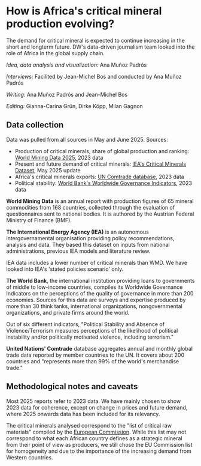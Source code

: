 # How is Africa's critical mineral production evolving? 

The demand for critical mineral is expected to continue increasing in the short and longterm future. DW's data-driven journalism team looked into the role of Africa in the global supply chain. 

<em>Idea, data analysis and visualization:</em> Ana Muñoz Padrós

<em>Interviews:</em> Facilited by Jean-Michel Bos and conducted by Ana Muñoz Padrós

<em>Writing</em>: Ana Muñoz Padrós and Jean-Michel Bos

<em>Editing:</em> Gianna-Carina Grün, Dirke Köpp, Milan Gagnon

## Data collection
Data was pulled from all sources in May and June 2025. 
Sources: 
- Production of critical minerals, share of global production and ranking: <a href='https://www.world-mining-data.info/?World_Mining_Data'>World Mining Data 2025</a>, 2023 data
- Present and future demand of critical minerals: <a href='https://www.iea.org/data-and-statistics/data-product/critical-minerals-dataset'>IEA's Critical Minerals Dataset</a>, May 2025 update
- Africa's critical minerals exports: <a href='https://comtradeplus.un.org/'>UN Comtrade database</a>, 2023 data
- Political stability: <a href='https://www.worldbank.org/en/publication/worldwide-governance-indicators'>World Bank's Worldwide Governance Indicators</a>, 2023 data

<b>World Mining Data</b> is an annual report with production figures of 65 mineral commodities from 168 countries, collected through the evaluation of questionnaires sent to national bodies. It is authored by the Austrian Federal Ministry of Finance (BMF). 

<b>The International Energy Agency (IEA)</b> is an autonomous intergovernamental organisation providing policy recommendations, analysis and data. They based this dataset on inputs from national administrations, previous IEA models and literature review. 

IEA data includes a lower number of critical minerals than WMD. We have looked into IEA's 'stated policies scenario' only​.

<b>The World Bank</b>, the international institution providing loans to governments of middle to low-income countries, compiles its Worldwide Governance Indicators on the perceptions of the quality of governance in more than 200 economies. Sources for this data are surveys and expertise produced by more than 30 think tanks, international organizations, nongovernmental organizations, and private firms around the world. 

Out of six different indicators, "Political Stability and Absence of Violence/Terrorism measures perceptions of the likelihood of political instability and/or politically motivated violence, including terrorism."

<b>United Nations' Comtrade</b> database aggregates annual and monthly global trade data reported by member countries to the UN. It covers about 200 countries and "represents more than 99% of the world's merchandise trade."

## Methodological notes and caveats

Most 2025 reports refer to 2023 data. We have mainly chosen to show 2023 data for coherence, except on change in prices and future demand, where 2025 onwards data has been included for its relevancy​.

The critical minerals analysed correspond to the "list of critical raw materials" compiled by the <a href='https://eur-lex.europa.eu/legal-content/EN/TXT/?uri=CELEX%3A32024R1252&qid=1720020986785'>European Commission</a>. While this list may not correspond to what each African country defines as a strategic mineral from their point of view as producers, we still chose the EU Commission list for homogeneity and due to the importance of the increasing demand from Western countries. 




